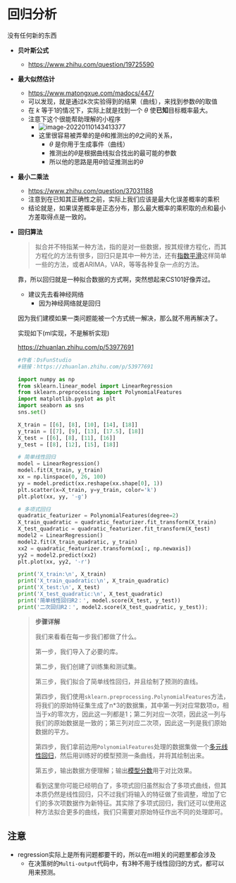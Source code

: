 # 回归分析



没有任何新的东西



* **贝叶斯公式**

  * https://www.zhihu.com/question/19725590

* **最大似然估计**

  * https://www.matongxue.com/madocs/447/
  * 可以发现，就是通过$k$次实验得到的结果（曲线），来找到参数$\theta$的取值
  * 在 $k$ 等于1的情况下，实际上就是找到一个 $\theta$ 使**已知**目标概率最大。
  * 注意下这个很能帮助理解的小程序
    * ![image-20220110143413377](https://s2.loli.net/2022/01/10/78tOqMSoi5CY96U.png)
    * 这里很容易被弄晕的是$\theta$和推测出的$\theta$之间的关系，
      * $\theta$ 是你用于生成事件（曲线）
      * 推测出的$\theta$是根据曲线拟合找出的最可能的参数
      * 所以他的思路是用$\theta$验证推测出的$\theta$

* **最小二乘法**

  * https://www.zhihu.com/question/37031188
  * 注意到在已知其正确性之前，实际上我们应该是最大化误差概率的乘积
  * 结论就是，如果误差概率是正态分布，那么最大概率的乘积取的点和最小方差取得点是一致的。

* **回归算法**

  >  拟合并不特指某一种方法，指的是对一些数据，按其规律方程化，而其方程化的方法有很多，回归只是其中一种方法，还有[指数平滑](https://www.zhihu.com/search?q=指数平滑&search_source=Entity&hybrid_search_source=Entity&hybrid_search_extra={"sourceType"%3A"answer"%2C"sourceId"%3A"29409845"})这样简单一些的方法，或者ARIMA，VAR，等等各种复杂一点的方法。

  靠，所以回归就是一种拟合数据的方式啊，突然想起来CS101好像弄过。

  * 建议先去看神经网络
    * 因为神经网络就是回归

  因为我们建模如果一类问题能被一个方式统一解决，那么就不用再解决了。

  实现如下(ml实现，不是解析实现)

  https://zhuanlan.zhihu.com/p/53977691

  ```python
  #作者：DsFunStudio
  #链接：https://zhuanlan.zhihu.com/p/53977691
  
  import numpy as np
  from sklearn.linear_model import LinearRegression
  from sklearn.preprocessing import PolynomialFeatures
  import matplotlib.pyplot as plt
  import seaborn as sns
  sns.set()
  
  X_train = [[6], [8], [10], [14], [18]]
  y_train = [[7], [9], [13], [17.5], [18]]
  X_test = [[6], [8], [11], [16]]
  y_test = [[8], [12], [15], [18]]
  
  # 简单线性回归
  model = LinearRegression()
  model.fit(X_train, y_train)
  xx = np.linspace(0, 26, 100)
  yy = model.predict(xx.reshape(xx.shape[0], 1))
  plt.scatter(x=X_train, y=y_train, color='k')
  plt.plot(xx, yy, '-g')
  
  # 多项式回归
  quadratic_featurizer = PolynomialFeatures(degree=2)
  X_train_quadratic = quadratic_featurizer.fit_transform(X_train)
  X_test_quadratic = quadratic_featurizer.fit_transform(X_test)
  model2 = LinearRegression()
  model2.fit(X_train_quadratic, y_train)
  xx2 = quadratic_featurizer.transform(xx[:, np.newaxis])
  yy2 = model2.predict(xx2)
  plt.plot(xx, yy2, '-r')
  
  print('X_train:\n', X_train)
  print('X_train_quadratic:\n', X_train_quadratic)
  print('X_test:\n', X_test)
  print('X_test_quadratic:\n', X_test_quadratic)
  print('简单线性回归R2：', model.score(X_test, y_test))
  print('二次回归R2：', model2.score(X_test_quadratic, y_test));
  ```

  > **步骤详解**
  >
  > 我们来看看在每一步我们都做了什么。
  >
  > 第一步，我们导入了必要的库。
  >
  > 第二步，我们创建了训练集和测试集。
  >
  > 第三步，我们拟合了简单线性回归，并且绘制了预测的直线。
  >
  > 第四步，我们使用`sklearn.preprocessing.PolynomialFeatures`方法，将我们的原始特征集生成了n*3的数据集，其中第一列对应常数项α，相当于x的零次方，因此这一列都是1；第二列对应一次项，因此这一列与我们的原始数据是一致的；第三列对应二次项，因此这一列是我们原始数据的平方。
  >
  > 第四步，我们拿前边用`PolynomialFeatures`处理的数据集做一个[多元线性回归](https://www.zhihu.com/search?q=多元线性回归&search_source=Entity&hybrid_search_source=Entity&hybrid_search_extra={"sourceType"%3A"article"%2C"sourceId"%3A"53977691"})，然后用训练好的模型预测一条曲线，并将其绘制出来。
  >
  > 第五步，输出数据方便理解；输出[模型分数](https://www.zhihu.com/search?q=模型分数&search_source=Entity&hybrid_search_source=Entity&hybrid_search_extra={"sourceType"%3A"article"%2C"sourceId"%3A"53977691"})用于对比效果。
  >
  > 看到这里你可能已经明白了，多项式回归虽然拟合了多项式曲线，但其本质仍然是线性回归，只不过我们将输入的特征做了些调整，增加了它们的多次项数据作为新特征。其实除了多项式回归，我们还可以使用这种方法拟合更多的曲线，我们只需要对原始特征作出不同的处理即可。



## 注意

* regression实际上是所有问题都要干的，所以在ml相关的问题里都会涉及
  * 在决策树的`Multi-output`代码中，有$3$种不用于线性回归的方式，都可以用来预测。